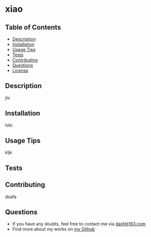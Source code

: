 
# xiao


## Table of Contents
- [Description](#desc)
- [Installation](#install)
- [Usage Tips](#usage)
- [Tests](#tests)
- [Contributing](#contributing)
- [Questions](#questions)
- [License](#license)


<a name='desc'></a>
## Description

jhi

<a name='install'></a>
## Installation

hihi

<a name='usage'></a>
## Usage Tips

kljk

<a name='tests'></a>
## Tests

<a name='contributing'></a>
## Contributing

dsafa

<a name='questions'></a>
## Questions

* If you have any doubts, feel free to contact me via dasf@163.com
* Find more about my works on [my Github](githubURL)

